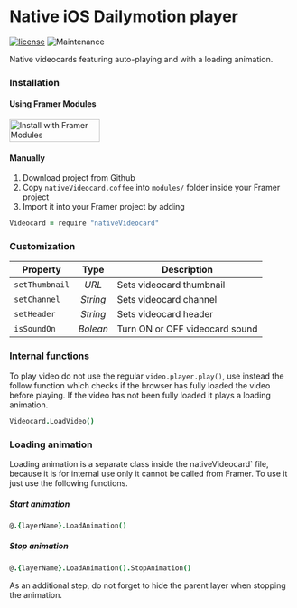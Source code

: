 # Native iOS Dailymotion player
[![license](https://img.shields.io/github/license/bpxl-labs/RemoteLayer.svg)](https://opensource.org/licenses/MIT)
![Maintenance](https://img.shields.io/maintenance/yes/2018.svg)

<!-- <img src="https://raw.githubusercontent.com/hugomagallanes/nativeIOSDailymotionPlayer/master/projectCover%402x.png" width="375"> -->

Native videocards featuring auto-playing and with a loading animation.


### Installation

#### Using Framer Modules

<a href='https://open.framermodules.com/input-framer'>
  <img alt='Install with Framer Modules' src='https://www.framermodules.com/assets/badge@2x.png' width='160' height='40' />
</a>

#### Manually

1. Download project from Github
2. Copy `nativeVideocard.coffee` into `modules/` folder inside your Framer project
3. Import it into your Framer project by adding
```coffeescript
Videocard = require "nativeVideocard"
```


### Customization

| Property         | Type                    | Description                           |
| -----------------|:-----------------------:|---------------------------------------|
| `setThumbnail`   | *URL*                   | Sets videocard thumbnail
| `setChannel`     | *String*                | Sets videocard channel
| `setHeader`      | *String*                | Sets videocard header
| `isSoundOn`      | *Bolean*                | Turn ON or OFF videocard sound


### Internal functions

To play video do not use the regular `video.player.play()`, use instead the follow function which checks if the browser has fully loaded the video before playing. If the video has not been fully loaded it plays a loading animation.

```coffeescript
Videocard.LoadVideo()
```


### Loading animation

Loading animation is a separate class inside the nativeVideocard` file, because it is for internal use only it cannot be called from Framer. To use it just use the following functions.

##### Start animation
```coffeescript
@.{layerName}.LoadAnimation()
```

##### Stop animation
```coffeescript
@.{layerName}.LoadAnimation().StopAnimation()
```

As an additional step, do not forget to hide the parent layer when stopping the animation.
